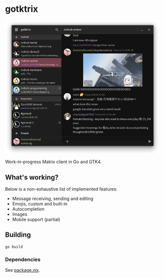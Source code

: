 # gotktrix

![screenshot](./.github/screenshot3.png)

Work-in-progress Matrix client in Go and GTK4.

## What's working?

Below is a non-exhaustive list of implemented features:

- Message receiving, sending and editing
- Emojis, custom and built-in
- Autocompletion
- Images
- Mobile support (partial)

## Building

```sh
go build
```

### Dependencies

See [package.nix](.nix/package.nix).
